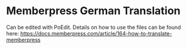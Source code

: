 # Memberpress German Translation

Can be edited with PoEdit.
Details on how to use the files can be found here: 
https://docs.memberpress.com/article/164-how-to-translate-memberpress
